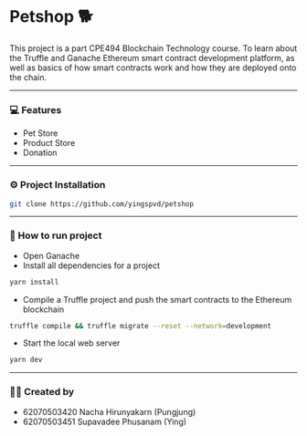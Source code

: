 # Petshop 🐕
This project is a part CPE494 Blockchain Technology course. To learn about the Truffle and Ganache Ethereum smart contract development platform, as well as basics of how smart contracts work and how they are deployed onto the chain. 

* * *

### 💻 Features  ###
* Pet Store
* Product Store
* Donation

***

### ⚙️ Project Installation  ###
```sh
git clone https://github.com/yingspvd/petshop
```

***

### 📝 How to run project ###
- Open Ganache
- Install all dependencies for a project
```sh
yarn install
```
- Compile a Truffle project and push the smart contracts to the Ethereum blockchain
```sh
truffle compile && truffle migrate --reset --network=development
```
- Start the local web server
```sh
yarn dev
```
* * *

### 👩‍💻 Created by  ###
* 62070503420 Nacha Hirunyakarn 	  (Pungjung)
* 62070503451 Supavadee Phusanam	  (Ying)
